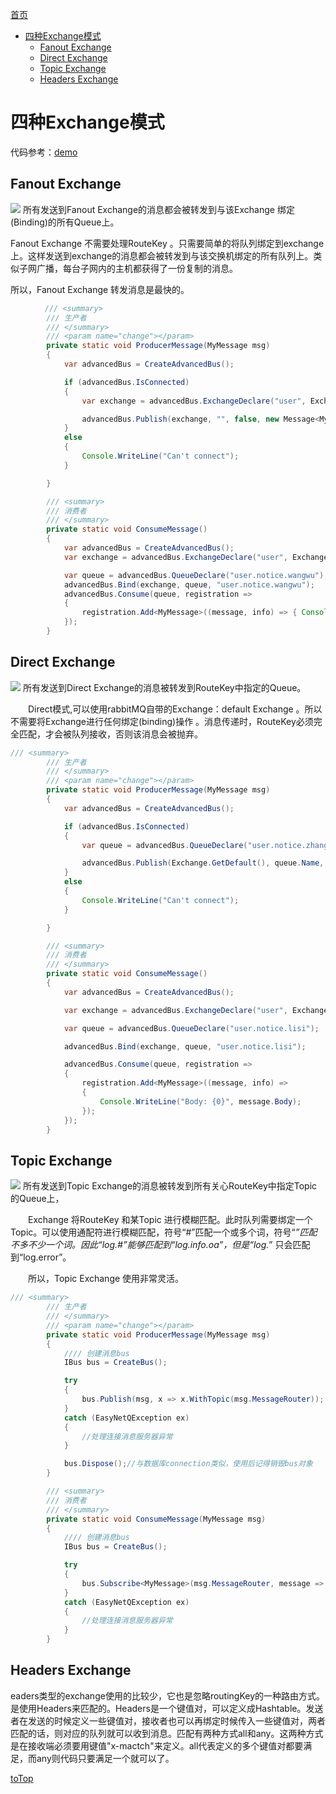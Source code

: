 <a id = "jump">[首页](/README.md)</a>

<!-- TOC -->

- [四种Exchange模式](#四种exchange模式)
    - [Fanout Exchange](#fanout-exchange)
    - [Direct Exchange](#direct-exchange)
    - [Topic Exchange](#topic-exchange)
    - [Headers Exchange](#headers-exchange)

<!-- /TOC -->

# 四种Exchange模式

代码参考：[demo](https://github.com/ding1036/seckillproject/tree/master/src/main/java/com/springboot/seckill/rabbitmq)

## Fanout Exchange

![](/img/fanout_exchange.png)
所有发送到Fanout Exchange的消息都会被转发到与该Exchange 绑定(Binding)的所有Queue上。

Fanout Exchange  不需要处理RouteKey 。只需要简单的将队列绑定到exchange 上。这样发送到exchange的消息都会被转发到与该交换机绑定的所有队列上。类似子网广播，每台子网内的主机都获得了一份复制的消息。

所以，Fanout Exchange 转发消息是最快的。

```java
　　　　 /// <summary>
        /// 生产者
        /// </summary>
        /// <param name="change"></param>
        private static void ProducerMessage(MyMessage msg)
        {
            var advancedBus = CreateAdvancedBus();

            if (advancedBus.IsConnected)
            {
                var exchange = advancedBus.ExchangeDeclare("user", ExchangeType.Fanout);

                advancedBus.Publish(exchange, "", false, new Message<MyMessage>(msg));
            }
            else
            {
                Console.WriteLine("Can't connect");
            }

        }

        /// <summary>
        /// 消费者
        /// </summary>
        private static void ConsumeMessage()
        {
            var advancedBus = CreateAdvancedBus();
            var exchange = advancedBus.ExchangeDeclare("user", ExchangeType.Fanout);

            var queue = advancedBus.QueueDeclare("user.notice.wangwu");
            advancedBus.Bind(exchange, queue, "user.notice.wangwu");
            advancedBus.Consume(queue, registration =>
            {
                registration.Add<MyMessage>((message, info) => { Console.WriteLine("Body: {0}", message.Body); });
            });
        }
```

## Direct Exchange

![](/img/direct_exchange.png)
所有发送到Direct Exchange的消息被转发到RouteKey中指定的Queue。

　　Direct模式,可以使用rabbitMQ自带的Exchange：default Exchange 。所以不需要将Exchange进行任何绑定(binding)操作 。消息传递时，RouteKey必须完全匹配，才会被队列接收，否则该消息会被抛弃。

```java
/// <summary>
        /// 生产者
        /// </summary>
        /// <param name="change"></param>
        private static void ProducerMessage(MyMessage msg)
        {
            var advancedBus = CreateAdvancedBus();

            if (advancedBus.IsConnected)
            {
                var queue = advancedBus.QueueDeclare("user.notice.zhangsan");

                advancedBus.Publish(Exchange.GetDefault(), queue.Name, false, new Message<MyMessage>(msg));
            }
            else
            {
                Console.WriteLine("Can't connect");
            }

        }

        /// <summary>
        /// 消费者
        /// </summary>
        private static void ConsumeMessage()
        {
            var advancedBus = CreateAdvancedBus();

            var exchange = advancedBus.ExchangeDeclare("user", ExchangeType.Direct);

            var queue = advancedBus.QueueDeclare("user.notice.lisi");

            advancedBus.Bind(exchange, queue, "user.notice.lisi");

            advancedBus.Consume(queue, registration =>
            {
                registration.Add<MyMessage>((message, info) =>
                {
                    Console.WriteLine("Body: {0}", message.Body);
                });
            });
        }
```

## Topic Exchange

![](/img/topic_exchange.png)
所有发送到Topic Exchange的消息被转发到所有关心RouteKey中指定Topic的Queue上，

　　Exchange 将RouteKey 和某Topic 进行模糊匹配。此时队列需要绑定一个Topic。可以使用通配符进行模糊匹配，符号“#”匹配一个或多个词，符号“*”匹配不多不少一个词。因此“log.#”能够匹配到“log.info.oa”，但是“log.*” 只会匹配到“log.error”。

　　所以，Topic Exchange 使用非常灵活。

```java
/// <summary>
        /// 生产者
        /// </summary>
        /// <param name="change"></param>
        private static void ProducerMessage(MyMessage msg)
        {
            //// 创建消息bus
            IBus bus = CreateBus();

            try
            {
                bus.Publish(msg, x => x.WithTopic(msg.MessageRouter));
            }
            catch (EasyNetQException ex)
            {
                //处理连接消息服务器异常 
            }

            bus.Dispose();//与数据库connection类似，使用后记得销毁bus对象
        }

        /// <summary>
        /// 消费者
        /// </summary>
        private static void ConsumeMessage(MyMessage msg)
        {
            //// 创建消息bus
            IBus bus = CreateBus();

            try
            {
                bus.Subscribe<MyMessage>(msg.MessageRouter, message => Console.WriteLine(msg.MessageBody), x => x.WithTopic("user.notice.#"));
            }
            catch (EasyNetQException ex)
            {
                //处理连接消息服务器异常 
            }
        }
```

## Headers Exchange

eaders类型的exchange使用的比较少，它也是忽略routingKey的一种路由方式。是使用Headers来匹配的。Headers是一个键值对，可以定义成Hashtable。发送者在发送的时候定义一些键值对，接收者也可以再绑定时候传入一些键值对，两者匹配的话，则对应的队列就可以收到消息。匹配有两种方式all和any。这两种方式是在接收端必须要用键值"x-mactch"来定义。all代表定义的多个键值对都要满足，而any则代码只要满足一个就可以了。

[toTop](#jump)